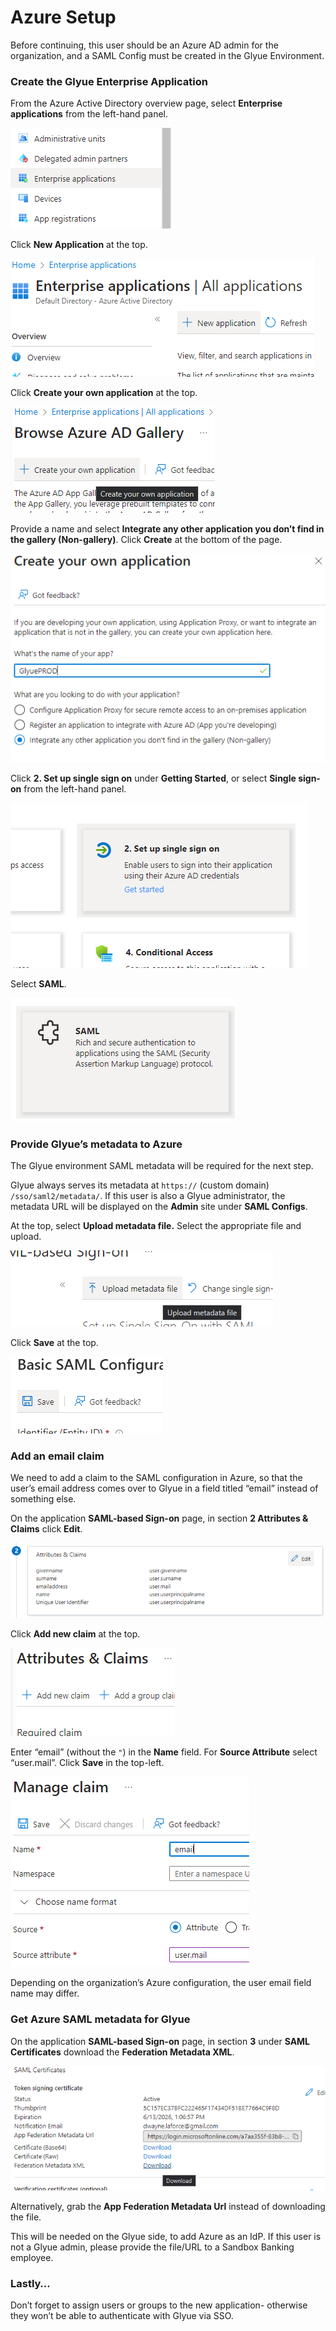 # Azure Setup

Before continuing, this user should be an Azure AD admin for the organization, and a SAML Config must be created in the Glyue Environment.

### Create the Glyue Enterprise Application <a href="#azuresso-basicsetuphowto-createtheglyueenterpriseapplication" id="azuresso-basicsetuphowto-createtheglyueenterpriseapplication"></a>

From the Azure Active Directory overview page, select **Enterprise applications** from the left-hand panel.

![](../../.gitbook/assets/794656786.png)

Click **New Application** at the top.

![](../../.gitbook/assets/795213846.png)

Click **Create your own application** at the top.

![](../../.gitbook/assets/795312129.png)

Provide a name and select **Integrate any other application you don’t find in the gallery (Non-gallery)**. Click **Create** at the bottom of the page.

![](../../.gitbook/assets/795148309.png)

Click **2. Set up single sign on** under **Getting Started**, or select **Single sign-on** from the left-hand panel.

![](../../.gitbook/assets/794591255.png)

Select **SAML**.

![](../../.gitbook/assets/794722362.png)

### Provide Glyue’s metadata to Azure <a href="#azuresso-basicsetuphowto-provideglyuesmetadatatoazure" id="azuresso-basicsetuphowto-provideglyuesmetadatatoazure"></a>

The Glyue environment SAML metadata will be required for the next step.

Glyue always serves its metadata at `https://` (custom domain) `/sso/saml2/metadata/`. If this user is also a Glyue administrator, the metadata URL will be displayed on the **Admin** site under **SAML Configs**.

At the top, select **Upload metadata file.** Select the appropriate file and upload.

![](../../.gitbook/assets/795148332.png)

Click **Save** at the top.

![](../../.gitbook/assets/794886183.png)

### Add an email claim <a href="#azuresso-basicsetuphowto-addanemailclaim" id="azuresso-basicsetuphowto-addanemailclaim"></a>

We need to add a claim to the SAML configuration in Azure, so that the user’s email address comes over to Glyue in a field titled “email” instead of something else.

On the application **SAML-based Sign-on** page, in section **2 Attributes & Claims** click **Edit**.

![](../../.gitbook/assets/794624036.png)

Click **Add new claim** at the top.

![](../../.gitbook/assets/794525715.png)

Enter “email” (without the `"`) in the **Name** field. For **Source Attribute** select “user.mail”. Click **Save** in the top-left.

![](../../.gitbook/assets/795148338.png)

Depending on the organization’s Azure configuration, the user email field name may differ.

### Get Azure SAML metadata for Glyue <a href="#azuresso-basicsetuphowto-getazuresamlmetadataforglyue" id="azuresso-basicsetuphowto-getazuresamlmetadataforglyue"></a>

On the application **SAML-based Sign-on** page, in section **3** under **SAML Certificates** download the **Federation Metadata XML**.

![](../../.gitbook/assets/794492954.png)

Alternatively, grab the **App Federation Metadata Url** instead of downloading the file.

This will be needed on the Glyue side, to add Azure as an IdP. If this user is not a Glyue admin, please provide the file/URL to a Sandbox Banking employee.

### Lastly… <a href="#azuresso-basicsetuphowto-lastly..." id="azuresso-basicsetuphowto-lastly..."></a>

Don’t forget to assign users or groups to the new application- otherwise they won’t be able to authenticate with Glyue via SSO.
